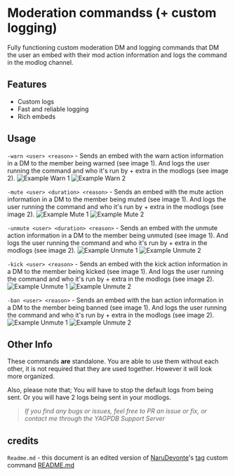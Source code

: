 # Moderation commandss (+ custom logging)
Fully functioning custom moderation DM and logging commands that DM the user an embed with their mod action information and logs the command in the modlog channel.

## Features
- Custom logs
- Fast and reliable logging
- Rich embeds

## Usage

`-warn <user> <reason>` - Sends an embed with the warn action information in a DM to the member being warned (see image 1). And logs the user running the command and who it's run by + extra in the modlogs (see image 2).
![Example Warn 1](https://cdn.discordapp.com/attachments/784132357002625047/795201051711897600/unknown.png)
![Example Warn 2](https://cdn.discordapp.com/attachments/784132357002625047/795201505413431336/unknown.png)

`-mute <user> <duration> <reason>` - Sends an embed with the mute action information in a DM to the member being muted (see image 1). And logs the user running the command and who it's run by + extra in the modlogs (see image 2).
![Example Mute 1](https://cdn.discordapp.com/attachments/784132357002625047/795202365833216030/unknown.png)
![Example Mute 2](https://cdn.discordapp.com/attachments/784132357002625047/795202032050503680/unknown.png)

`-unmute <user> <duration> <reason>` - Sends an embed with the unmute action information in a DM to the member being unmuted (see image 1). And logs the user running the command and who it's run by + extra in the modlogs (see image 2).
![Example Unmute 1](https://cdn.discordapp.com/attachments/784132357002625047/795203540728545280/unknown.png)
![Example Unmute 2](https://cdn.discordapp.com/attachments/784132357002625047/795203810397913088/unknown.png)

`-kick <user> <reason>` - Sends an embed with the kick action information in a DM to the member being kicked (see image 1). And logs the user running the command and who it's run by + extra in the modlogs (see image 2).
![Example Unmute 1](https://cdn.discordapp.com/attachments/784132357002625047/795204345204703272/unknown.png)
![Example Unmute 2](https://cdn.discordapp.com/attachments/784132357002625047/795204503309254666/unknown.png)

`-ban <user> <reason>` - Sends an embed with the ban action information in a DM to the member being banned (see image 1). And logs the user running the command and who it's run by + extra in the modlogs (see image 2).
![Example Unmute 1](https://cdn.discordapp.com/attachments/784132357002625047/795205736145616896/unknown.png)
![Example Unmute 2](https://cdn.discordapp.com/attachments/784132357002625047/795205493022130186/unknown.png)

## Other Info
These commands **are** standalone. You are able to use them without each other, it is not required that they are used together. However it will look more organized.

Also, please note that; You will have to stop the default logs from being sent. Or you will have 2 logs being sent in your modlogs.

> *If you find any bugs or issues, feel free to PR an issue or fix, or contact me through the YAGPDB Support Server*


## credits

`Readme.md` - this document is an edited version of [NaruDevonte](https://github.com/NaruDevnote)'s [tag](https://github.com/NaruDevnote/yagpdb-ccs/tree/master/tags) custom command [README.md](https://github.com/NaruDevnote/yagpdb-ccs/blob/master/tags/README.md)

